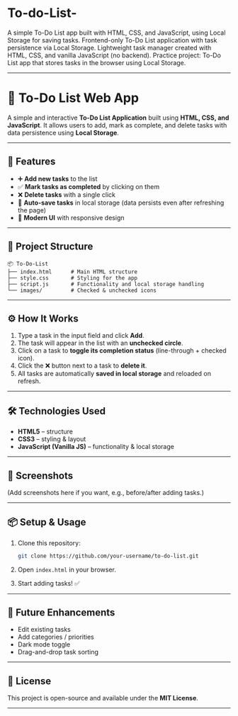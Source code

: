 # To-do-List-
A simple To-Do List app built with HTML, CSS, and JavaScript, using Local Storage for saving tasks. Frontend-only To-Do List application with task persistence via Local Storage. Lightweight task manager created with HTML, CSS, and vanilla JavaScript (no backend). Practice project: To-Do List app that stores tasks in the browser using Local Storage.


---

# 📝 To-Do List Web App

A simple and interactive **To-Do List Application** built using **HTML, CSS, and JavaScript**.
It allows users to add, mark as complete, and delete tasks with data persistence using **Local Storage**.

---

## 🚀 Features

* ➕ **Add new tasks** to the list
* ✅ **Mark tasks as completed** by clicking on them
* ❌ **Delete tasks** with a single click
* 💾 **Auto-save tasks** in local storage (data persists even after refreshing the page)
* 🎨 **Modern UI** with responsive design

---

## 📂 Project Structure

```
📦 To-Do-List
├── index.html      # Main HTML structure
├── style.css       # Styling for the app
├── script.js       # Functionality and local storage handling
└── images/         # Checked & unchecked icons
```

---

## ⚙️ How It Works

1. Type a task in the input field and click **Add**.
2. The task will appear in the list with an **unchecked circle**.
3. Click on a task to **toggle its completion status** (line-through + checked icon).
4. Click the ❌ button next to a task to **delete it**.
5. All tasks are automatically **saved in local storage** and reloaded on refresh.

---

## 🛠️ Technologies Used

* **HTML5** – structure
* **CSS3** – styling & layout
* **JavaScript (Vanilla JS)** – functionality & local storage

---

## 📸 Screenshots

(Add screenshots here if you want, e.g., before/after adding tasks.)

---

## 📦 Setup & Usage

1. Clone this repository:

   ```bash
   git clone https://github.com/your-username/to-do-list.git
   ```
2. Open `index.html` in your browser.
3. Start adding tasks! ✅

---

## 🌟 Future Enhancements

* Edit existing tasks
* Add categories / priorities
* Dark mode toggle
* Drag-and-drop task sorting

---

## 📝 License

This project is open-source and available under the **MIT License**.

---